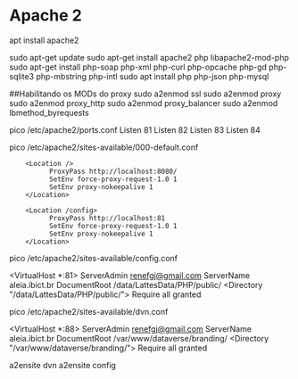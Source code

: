 <h1>Apache 2</h1>
apt install apache2

sudo apt-get update
sudo apt-get install apache2 php libapache2-mod-php
sudo apt-get install php-soap php-xml php-curl php-opcache php-gd php-sqlite3 php-mbstring php-intl
sudo apt install php php-json php-mysql

##Habilitando os MODs do proxy
sudo a2enmod ssl
sudo a2enmod proxy
sudo a2enmod proxy_http
sudo a2enmod proxy_balancer
sudo a2enmod lbmethod_byrequests

pico /etc/apache2/ports.conf
Listen 81
Listen 82
Listen 83
Listen 84

pico /etc/apache2/sites-available/000-default.conf

        <Location />
              ProxyPass http://localhost:8080/
              SetEnv force-proxy-request-1.0 1
              SetEnv proxy-nokeepalive 1
        </Location>

        <Location /config>
              ProxyPass http://localhost:81
              SetEnv force-proxy-request-1.0 1
              SetEnv proxy-nokeepalive 1
        </Location>



pico /etc/apache2/sites-available/config.conf

<VirtualHost *:81>
       ServerAdmin renefgj@gmail.com
       ServerName aleia.ibict.br
       DocumentRoot /data/LattesData/PHP/public/
       <Directory "/data/LattesData/PHP/public/">
           Require all granted
       </Directory>
</VirtualHost>

pico /etc/apache2/sites-available/dvn.conf

<VirtualHost *:88>
       ServerAdmin renefgj@gmail.com
       ServerName aleia.ibict.br
       DocumentRoot /var/www/dataverse/branding/
       <Directory "/var/www/dataverse/branding/">
           Require all granted
       </Directory>
</VirtualHost>


a2ensite dvn
a2ensite config
